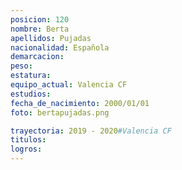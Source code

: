 ```yaml
---
posicion: 120
nombre: Berta
apellidos: Pujadas
nacionalidad: Española
demarcacion: 
peso: 
estatura: 
equipo_actual: Valencia CF
estudios:
fecha_de_nacimiento: 2000/01/01
foto: bertapujadas.png

trayectoria: 2019 - 2020#Valencia CF
titulos:
logros: 
---
```

